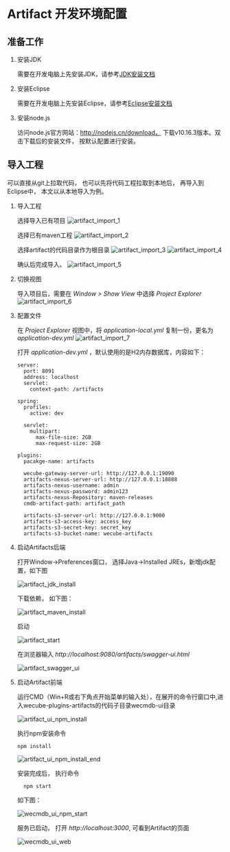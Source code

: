 # Artifact 开发环境配置

## 准备工作
1. 安装JDK
	
	需要在开发电脑上先安装JDK，请参考[JDK安装文档](jdk_install_guide.md)

2. 安装Eclipse
	
	需要在开发电脑上先安装Eclipse，请参考[Eclipse安装文档](eclipse_install_guide.md)


3. 安装node.js
	
	访问node.js官方网站：http://nodejs.cn/download， 下载v10.16.3版本。双击下载后的安装文件， 按默认配置进行安装。



## 导入工程
   可以直接从git上拉取代码， 也可以先将代码工程拉取到本地后， 再导入到Eclipse中， 本文以从本地导入为例。

1. 导入工程
	
	选择导入已有项目
	![artifact_import_1](images/artifact_import_1.png)
	
	选择已有maven工程
	![artifact_import_2](images/artifact_import_2.png)
	
	选择artifact的代码目录作为根目录
	![artifact_import_3](images/artifact_import_3.png)
	![artifact_import_4](images/artifact_import_4.png)
	
	确认后完成导入。
	![artifact_import_5](images/artifact_import_5.png)
	

2. 切换视图
	
	导入项目后，需要在 *Window > Show View* 中选择 *Project Explorer*
	![artifact_import_6](images/artifact_import_6.png)

3. 配置文件

	在 *Project Explorer* 视图中，将 *application-local.yml* 复制一份，更名为 *application-dev.yml*
	![artifact_import_7](images/artifact_import_7.png)
	
	打开 *application-dev.yml* ，默认使用的是H2内存数据库，内容如下：

	```
    server:
      port: 8091
      address: localhost
      servlet:
        context-path: /artifacts
    
    spring:
      profiles:
        active: dev
    
      servlet:
        multipart:
          max-file-size: 2GB
          max-request-size: 2GB
    
    plugins:
      pacakge-name: artifacts
    
      wecube-gateway-server-url: http://127.0.0.1:19090
      artifacts-nexus-server-url: http://127.0.0.1:18888
      artifacts-nexus-username: admin
      artifacts-nexus-password: admin123
      artifacts-nexus-Repository: maven-releases
      cmdb-artifact-path: artifact_path
    
      artifacts-s3-server-url: http://127.0.0.1:9000
      artifacts-s3-access-key: access_key
      artifacts-s3-secret-key: secret_key
      artifacts-s3-bucket-name: wecube-artifacts
	```

4. 启动Artifacts后端
	
	打开Window->Preferences窗口， 选择Java->Installed JREs，新增jdk配置，如下图

	![artifact_jdk_install](images/artifact_jdk_install.png)

	下载依赖， 如下图：

	![artifact_maven_install](images/artifact_maven_install.png)
	
	启动

	![artifact_start](images/artifact_start.png)
	
	在浏览器输入 *http://localhost:9080/artifacts/swagger-ui.html* 

	![artifact_swagger_ui](images/artifact_swagger_ui.png)


5. 启动Artifact前端
	
	运行CMD（Win+R或右下角点开始菜单的输入处），在展开的命令行窗口中,进入wecube-plugins-artifacts的代码子目录wecmdb-ui目录

	![artifact_ui_npm_install](images/artifact_ui_npm_install.png)
	
	执行npm安装命令
	
	```
	npm install
	```
	
	![artifact_ui_npm_install_end](images/artifact_ui_npm_install_end.png)

	安装完成后， 执行命令

    ```
	  npm start
	```

	如下图：

	![wecmdb_ui_npm_start](images/artifact_ui_npm_start.png)

	服务已启动， 打开 *http://localhost:3000*, 可看到Artifact的页面

	![wecmdb_ui_web](images/artifact_ui_web.png)